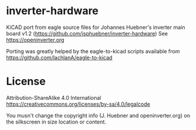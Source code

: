 # inverter-hardware
KiCAD port from eagle source files for Johannes Huebner's inverter main board v1.2 (https://github.com/jsphuebner/inverter-hardware)
See https://openinverter.org

Porting was greatly helped by the eagle-to-kicad scripts available from https://github.com/lachlanA/eagle-to-kicad

# License
Attribution-ShareAlike 4.0 International
https://creativecommons.org/licenses/by-sa/4.0/legalcode

You musn't change the copyright info (J. Huebner and openinverter.org) on the silkscreen in size location or content.
